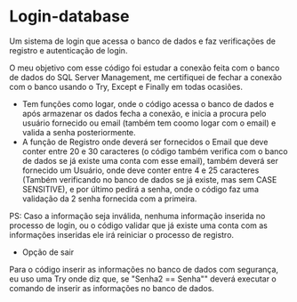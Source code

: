 # Login-database
Um sistema de login que acessa o banco de dados e faz verificações de registro e autenticação de login.

  O meu objetivo com esse código foi estudar a conexão feita com o banco de dados do SQL Server Management, me certifiquei de fechar a conexão com o banco usando o Try, Except e Finally em todas ocasiões.
- Tem funções como logar, onde o código acessa o banco de dados e após armazenar os dados fecha a conexão, e inicia a procura pelo usuário fornecido ou email (também tem coomo logar com o email)
e valida a senha posteriormente.
- A função de Registro onde deverá ser fornecidos o Email que deve conter entre 20 e 30 caracteres (o código também verifica com o banco de dados se já existe uma conta com esse email),
também deverá ser fornecido um Usuário, onde deve conter entre 4 e 25 caracteres (Também verificando no banco de dados se já existe, mas sem CASE SENSITIVE),
e por último pedirá a senha, onde o código faz uma validação da 2 senha fornecida com a primeira.

PS: Caso a informação seja inválida, nenhuma informação inserida no processo de login, ou o código validar que já existe uma conta com as informações inseridas ele irá reiniciar o processo de registro.

- Opção de sair


Para o código inserir as informações no banco de dados com segurança, eu uso uma Try onde diz que, se "Senha2 == Senha"" deverá executar o comando de inserir as informações no banco de dados.

